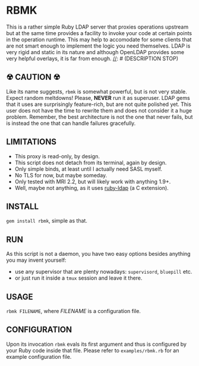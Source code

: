 RBMK
====
[//]: # (DESCRIPTION START)
This is a rather simple Ruby LDAP server that proxies operations upstream but
at the same time provides a facility to invoke your code at certain points in
the operation runtime. This may help to accomodate for some clients that
are not smart enough to implement the logic you need themselves.
LDAP is very rigid and static in its nature and although OpenLDAP provides some
very helpful overlays, it is far from enough.
[//]: # (DESCRIPTION STOP)

☢ CAUTION ☢
-----------
Like its name suggests, `rbmk` is somewhat powerful, but is not very stable.
Expect random meltdowns! Please, **NEVER** run it as superuser. LDAP gems
that it uses are surprisingly feature-rich, but are not quite polished yet.
This user does not have the time to rewrite them and does not consider it
a huge problem. Remember, the best architecture is not the one that never fails,
but is instead the one that can handle failures gracefully.

LIMITATIONS
-----------
* This proxy is read-only, by design.
* This script does not detach from its terminal, again by design.
* Only simple binds, at least until I actually need SASL myself.
* No TLS for now, but maybe someday.
* Only tested with MRI 2.2, but will likely work with anything 1.9+.
* Well, maybe not anything, as it uses [ruby-ldap](https://github.com/bearded/ruby-ldap) (a C extension).

INSTALL
-------
`gem install rbmk`, simple as that.

RUN
---
As this script is not a daemon, you have two easy options besides anything
you may invent yourself:
* use any supervisor that are plenty nowadays: `supervisord`, `bluepill` etc.
* or just run it inside a `tmux` session and leave it there.

USAGE
-----
`rbmk FILENAME`, where *FILENAME* is a configuration file.

CONFIGURATION
-------------
Upon its invocation `rbmk` evals its first argument and thus is configured
by your Ruby code inside that file. Please refer to `examples/rbmk.rb` for
an example configuration file.
